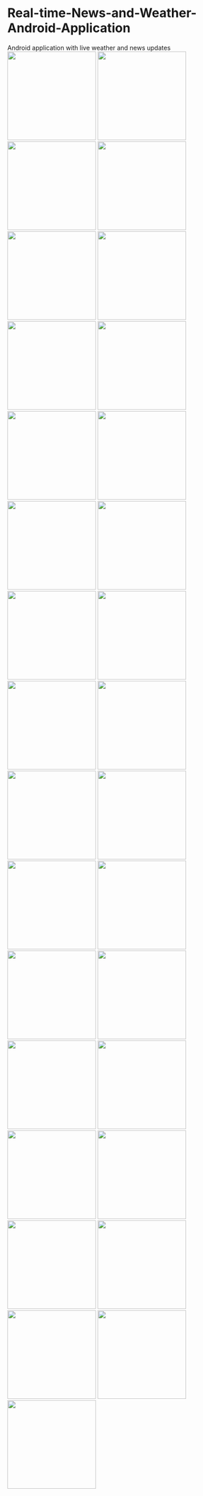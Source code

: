 # Real-time-News-and-Weather-Android-Application
<div>
Android application with live weather and news updates
<div>
<img width="200" src="https://user-images.githubusercontent.com/60020847/88992221-ab0ef400-d297-11ea-9151-512bef4cca1e.png">
  
<img width="200" src="https://user-images.githubusercontent.com/60020847/88992624-c7f7f700-d298-11ea-923c-53c34c426e21.png">

<img width="200" src="https://user-images.githubusercontent.com/60020847/88992817-29b86100-d299-11ea-9970-3e595495bd78.png">

<img width="200" src="https://user-images.githubusercontent.com/60020847/88992870-481e5c80-d299-11ea-8b35-d20a00fbaaac.png">

<img width="200" src="https://user-images.githubusercontent.com/60020847/88992940-700dc000-d299-11ea-9b3f-352f65c4596e.png">

<img width="200" src="https://user-images.githubusercontent.com/60020847/88993529-13130980-d29b-11ea-9a02-4dacbde51b8b.png">

<img width="200" src="https://user-images.githubusercontent.com/60020847/88993548-23c37f80-d29b-11ea-9c2a-6a68a3117f4b.png">

<img width="200" src="https://user-images.githubusercontent.com/60020847/88993648-5f5e4980-d29b-11ea-9bbe-75d42a4e639a.png">

<img width="200" src="https://user-images.githubusercontent.com/60020847/88992624-c7f7f700-d298-11ea-923c-53c34c426e21.png">
<img width="200" src="https://user-images.githubusercontent.com/60020847/88992624-c7f7f700-d298-11ea-923c-53c34c426e21.png">
<img width="200" src="https://user-images.githubusercontent.com/60020847/88992624-c7f7f700-d298-11ea-923c-53c34c426e21.png">
<img width="200" src="https://user-images.githubusercontent.com/60020847/88992624-c7f7f700-d298-11ea-923c-53c34c426e21.png">
<img width="200" src="https://user-images.githubusercontent.com/60020847/88992624-c7f7f700-d298-11ea-923c-53c34c426e21.png">
<img width="200" src="https://user-images.githubusercontent.com/60020847/88992624-c7f7f700-d298-11ea-923c-53c34c426e21.png">
<img width="200" src="https://user-images.githubusercontent.com/60020847/88992624-c7f7f700-d298-11ea-923c-53c34c426e21.png">
<img width="200" src="https://user-images.githubusercontent.com/60020847/88992624-c7f7f700-d298-11ea-923c-53c34c426e21.png">
<img width="200" src="https://user-images.githubusercontent.com/60020847/88992624-c7f7f700-d298-11ea-923c-53c34c426e21.png">
<img width="200" src="https://user-images.githubusercontent.com/60020847/88992624-c7f7f700-d298-11ea-923c-53c34c426e21.png">
<img width="200" src="https://user-images.githubusercontent.com/60020847/88992624-c7f7f700-d298-11ea-923c-53c34c426e21.png">
<img width="200" src="https://user-images.githubusercontent.com/60020847/88992624-c7f7f700-d298-11ea-923c-53c34c426e21.png">
<img width="200" src="https://user-images.githubusercontent.com/60020847/88992624-c7f7f700-d298-11ea-923c-53c34c426e21.png">
<img width="200" src="https://user-images.githubusercontent.com/60020847/88992624-c7f7f700-d298-11ea-923c-53c34c426e21.png">
<img width="200" src="https://user-images.githubusercontent.com/60020847/88992624-c7f7f700-d298-11ea-923c-53c34c426e21.png">
<img width="200" src="https://user-images.githubusercontent.com/60020847/88992624-c7f7f700-d298-11ea-923c-53c34c426e21.png">
<img width="200" src="https://user-images.githubusercontent.com/60020847/88992624-c7f7f700-d298-11ea-923c-53c34c426e21.png">
<img width="200" src="https://user-images.githubusercontent.com/60020847/88992624-c7f7f700-d298-11ea-923c-53c34c426e21.png">
<img width="200" src="https://user-images.githubusercontent.com/60020847/88992624-c7f7f700-d298-11ea-923c-53c34c426e21.png">
<img width="200" src="https://user-images.githubusercontent.com/60020847/88992624-c7f7f700-d298-11ea-923c-53c34c426e21.png">
<img width="200" src="https://user-images.githubusercontent.com/60020847/88992624-c7f7f700-d298-11ea-923c-53c34c426e21.png">
<img width="200" src="https://user-images.githubusercontent.com/60020847/88992624-c7f7f700-d298-11ea-923c-53c34c426e21.png">
<img width="200" src="https://user-images.githubusercontent.com/60020847/88992624-c7f7f700-d298-11ea-923c-53c34c426e21.png">

